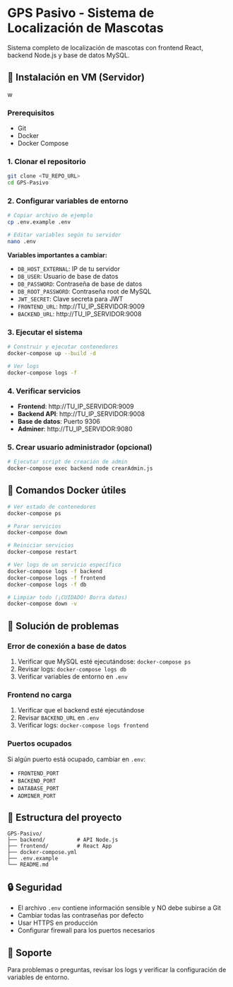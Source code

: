 # GPS Pasivo - Sistema de Localización de Mascotas

Sistema completo de localización de mascotas con frontend React, backend Node.js y base de datos MySQL.

## 🚀 Instalación en VM (Servidor)
w
### Prerequisitos
- Git
- Docker
- Docker Compose

### 1. Clonar el repositorio
```bash
git clone <TU_REPO_URL>
cd GPS-Pasivo
```

### 2. Configurar variables de entorno
```bash
# Copiar archivo de ejemplo
cp .env.example .env

# Editar variables según tu servidor
nano .env
```

**Variables importantes a cambiar:**
- `DB_HOST_EXTERNAL`: IP de tu servidor
- `DB_USER`: Usuario de base de datos
- `DB_PASSWORD`: Contraseña de base de datos
- `DB_ROOT_PASSWORD`: Contraseña root de MySQL
- `JWT_SECRET`: Clave secreta para JWT
- `FRONTEND_URL`: http://TU_IP_SERVIDOR:9009
- `BACKEND_URL`: http://TU_IP_SERVIDOR:9008

### 3. Ejecutar el sistema
```bash
# Construir y ejecutar contenedores
docker-compose up --build -d

# Ver logs
docker-compose logs -f
```

### 4. Verificar servicios
- **Frontend**: http://TU_IP_SERVIDOR:9009
- **Backend API**: http://TU_IP_SERVIDOR:9008
- **Base de datos**: Puerto 9306
- **Adminer**: http://TU_IP_SERVIDOR:9080

### 5. Crear usuario administrador (opcional)
```bash
# Ejecutar script de creación de admin
docker-compose exec backend node crearAdmin.js
```

## 🐳 Comandos Docker útiles

```bash
# Ver estado de contenedores
docker-compose ps

# Parar servicios
docker-compose down

# Reiniciar servicios
docker-compose restart

# Ver logs de un servicio específico
docker-compose logs -f backend
docker-compose logs -f frontend
docker-compose logs -f db

# Limpiar todo (¡CUIDADO! Borra datos)
docker-compose down -v
```

## 🔧 Solución de problemas

### Error de conexión a base de datos
1. Verificar que MySQL esté ejecutándose: `docker-compose ps`
2. Revisar logs: `docker-compose logs db`
3. Verificar variables de entorno en `.env`

### Frontend no carga
1. Verificar que el backend esté ejecutándose
2. Revisar `BACKEND_URL` en `.env`
3. Verificar logs: `docker-compose logs frontend`

### Puertos ocupados
Si algún puerto está ocupado, cambiar en `.env`:
- `FRONTEND_PORT`
- `BACKEND_PORT` 
- `DATABASE_PORT`
- `ADMINER_PORT`

## 📁 Estructura del proyecto

```
GPS-Pasivo/
├── backend/          # API Node.js
├── frontend/         # React App
├── docker-compose.yml
├── .env.example
└── README.md
```

## 🔒 Seguridad

- El archivo `.env` contiene información sensible y NO debe subirse a Git
- Cambiar todas las contraseñas por defecto
- Usar HTTPS en producción
- Configurar firewall para los puertos necesarios

## 📧 Soporte

Para problemas o preguntas, revisar los logs y verificar la configuración de variables de entorno.
